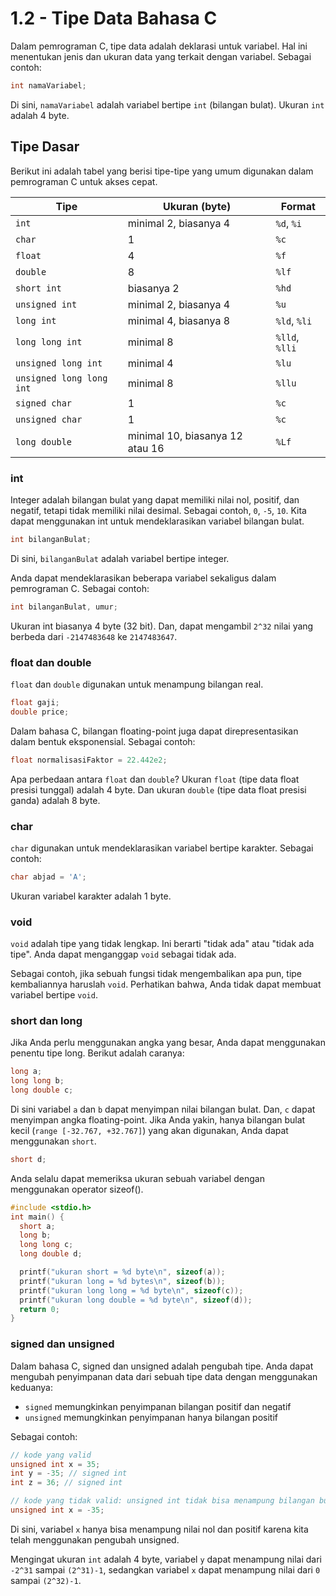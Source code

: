 # 1.2 - Tipe Data Bahasa C

Dalam pemrograman C, tipe data adalah deklarasi untuk variabel. Hal ini menentukan jenis dan ukuran data yang terkait dengan variabel. Sebagai contoh:

```c
int namaVariabel;
```

Di sini, `namaVariabel` adalah variabel bertipe `int` (bilangan bulat). Ukuran `int` adalah 4 byte.

## Tipe Dasar
Berikut ini adalah tabel yang berisi tipe-tipe yang umum digunakan dalam pemrograman C untuk akses cepat.

|Tipe|Ukuran (byte)|Format|
|--|--|--|
|`int`|minimal 2, biasanya 4|`%d`, `%i`|
|`char`|1|`%c`|
|`float`|4|`%f`|
|`double`|8|`%lf`|
|`short int`|biasanya 2|`%hd`|
|`unsigned int`|minimal 2, biasanya 4|`%u`|
|`long int`|minimal 4, biasanya 8|`%ld`, `%li`|
|`long long int`|minimal 8|`%lld`, `%lli`|
|`unsigned long int`|minimal 4|`%lu`|
|`unsigned long long int`|minimal 8|`%llu`|
|`signed char`|1|`%c`|
|`unsigned char`|1|`%c`|
|`long double`|minimal 10, biasanya 12 atau 16|`%Lf`|

### int
Integer adalah bilangan bulat yang dapat memiliki nilai nol, positif, dan negatif, tetapi tidak memiliki nilai desimal. Sebagai contoh, `0`, `-5`, `10`. Kita dapat menggunakan int untuk mendeklarasikan variabel bilangan bulat.

```c
int bilanganBulat;
```
Di sini, `bilanganBulat` adalah variabel bertipe integer.

Anda dapat mendeklarasikan beberapa variabel sekaligus dalam pemrograman C. Sebagai contoh:
```c
int bilanganBulat, umur;
```

Ukuran int biasanya 4 byte (32 bit). Dan, dapat mengambil `2^32` nilai yang berbeda dari `-2147483648` ke `2147483647`.

### float dan double
`float` dan `double` digunakan untuk menampung bilangan real.

```c
float gaji;
double price;
```

Dalam bahasa C, bilangan floating-point juga dapat direpresentasikan dalam bentuk eksponensial. Sebagai contoh:
```c
float normalisasiFaktor = 22.442e2;
```

Apa perbedaan antara `float` dan `double`?
Ukuran `float` (tipe data float presisi tunggal) adalah 4 byte. Dan ukuran `double` (tipe data float presisi ganda) adalah 8 byte.

### char
`char` digunakan untuk mendeklarasikan variabel bertipe karakter. Sebagai contoh:

```c
char abjad = 'A';
```

Ukuran variabel karakter adalah 1 byte.

### void
`void` adalah tipe yang tidak lengkap. Ini berarti "tidak ada" atau "tidak ada tipe". Anda dapat menganggap `void` sebagai tidak ada.

Sebagai contoh, jika sebuah fungsi tidak mengembalikan apa pun, tipe kembaliannya haruslah `void`. Perhatikan bahwa, Anda tidak dapat membuat variabel bertipe `void`.


### short dan long
Jika Anda perlu menggunakan angka yang besar, Anda dapat menggunakan penentu tipe long. Berikut adalah caranya:

```c
long a;
long long b;
long double c;
```
Di sini variabel `a` dan `b` dapat menyimpan nilai bilangan bulat. Dan, `c` dapat menyimpan angka floating-point. Jika Anda yakin, hanya bilangan bulat kecil (`range [-32.767, +32.767]`) yang akan digunakan, Anda dapat menggunakan `short`.
```c
short d;
```

Anda selalu dapat memeriksa ukuran sebuah variabel dengan menggunakan operator sizeof().

```c
#include <stdio.h>      
int main() {
  short a;
  long b;
  long long c;
  long double d;

  printf("ukuran short = %d byte\n", sizeof(a));
  printf("ukuran long = %d bytes\n", sizeof(b));
  printf("ukuran long long = %d byte\n", sizeof(c));
  printf("ukuran long double = %d byte\n", sizeof(d));
  return 0;
}
```

### signed dan unsigned
Dalam bahasa C, signed dan unsigned adalah pengubah tipe. Anda dapat mengubah penyimpanan data dari sebuah tipe data dengan menggunakan keduanya:
- `signed` memungkinkan penyimpanan bilangan positif dan negatif
- `unsigned` memungkinkan penyimpanan hanya bilangan positif

Sebagai contoh:
```c
// kode yang valid
unsigned int x = 35;
int y = -35; // signed int
int z = 36; // signed int

// kode yang tidak valid: unsigned int tidak bisa menampung bilangan bulat negatif
unsigned int x = -35;
```
Di sini, variabel `x` hanya bisa menampung nilai nol dan positif karena kita telah menggunakan pengubah unsigned.

Mengingat ukuran `int` adalah 4 byte, variabel `y` dapat menampung nilai dari `-2^31` sampai `(2^31)-1`, sedangkan variabel `x` dapat menampung nilai dari `0` sampai `(2^32)-1`.
